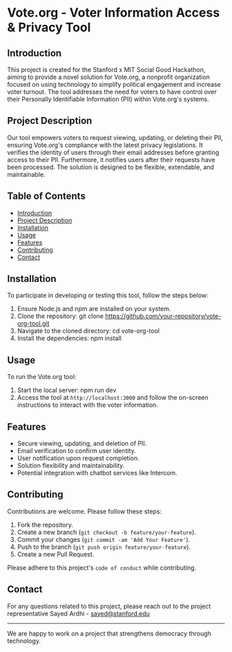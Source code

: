 # Vote.org - Voter Information Access & Privacy Tool

## Introduction
This project is created for the Stanford x MIT Social Good Hackathon, aiming to provide a novel solution for Vote.org, a nonprofit organization focused on using technology to simplify political engagement and increase voter turnout. The tool addresses the need for voters to have control over their Personally Identifiable Information (PII) within Vote.org's systems.

## Project Description
Our tool empowers voters to request viewing, updating, or deleting their PII, ensuring Vote.org's compliance with the latest privacy legislations. It verifies the identity of users through their email addresses before granting access to their PII. Furthermore, it notifies users after their requests have been processed. The solution is designed to be flexible, extendable, and maintainable.

## Table of Contents
- [Introduction](#introduction)
- [Project Description](#project-description)
- [Installation](#installation)
- [Usage](#usage)
- [Features](#features)
- [Contributing](#contributing)
- [Contact](#contact)

## Installation
To participate in developing or testing this tool, follow the steps below:

1. Ensure Node.js and npm are installed on your system.
2. Clone the repository:
   git clone https://github.com/your-repository/vote-org-tool.git
3. Navigate to the cloned directory:
   cd vote-org-tool
4. Install the dependencies:
    npm install

## Usage
To run the Vote.org tool:

1. Start the local server:
    npm run dev
2. Access the tool at `http://localhost:3000` and follow the on-screen instructions to interact with the voter information.

## Features
- Secure viewing, updating, and deletion of PII.
- Email verification to confirm user identity.
- User notification upon request completion.
- Solution flexibility and maintainability.
- Potential integration with chatbot services like Intercom.

## Contributing
Contributions are welcome. Please follow these steps:

1. Fork the repository.
2. Create a new branch (`git checkout -b feature/your-feature`).
3. Commit your changes (`git commit -am 'Add Your Feature'`).
4. Push to the branch (`git push origin feature/your-feature`).
5. Create a new Pull Request.

Please adhere to this project's `code of conduct` while contributing.

## Contact
For any questions related to this project, please reach out to the project representative
Sayed Ardhi - sayed@stanford.edu

---
We are happy to work on a project that strengthens democracy through technology.

